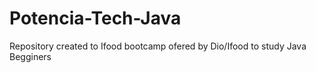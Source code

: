 # Potencia-Tech-Java
Repository created to Ifood bootcamp ofered by Dio/Ifood  to study Java Begginers
